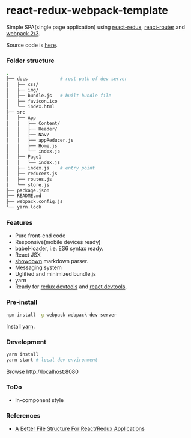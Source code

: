 # react-redux-webpack-template
Simple SPA(single page application) using [react-redux](https://github.com/reactjs/react-redux), [react-router](https://github.com/ReactTraining/react-router) and [webpack 2/3](https://webpack.js.org/).

Source code is [here](https://github.com/hankchiutw/react-redux-webpack-template).

### Folder structure
```sh
.
├── docs            # root path of dev server
│   ├── css/
│   ├── img/
│   ├── bundle.js   # built bundle file
│   ├── favicon.ico
│   └── index.html
├── src
│   ├── App
│   │   ├── Content/
│   │   ├── Header/
│   │   ├── Nav/
│   │   ├── appReducer.js
│   │   ├── Home.js
│   │   └── index.js
│   ├── Page1
│   │   └── index.js
│   ├── index.js    # entry point
│   ├── reducers.js
│   ├── routes.js
│   └── store.js
├── package.json
├── README.md
├── webpack.config.js
└── yarn.lock

```

### Features
- Pure front-end code
- Responsive(mobile devices ready)
- babel-loader, i.e. ES6 syntax ready.
- React JSX
- [showdown](https://github.com/showdownjs/showdown) markdown parser.
- Messaging system
- Uglified and minimized bundle.js
- yarn
- Ready for [redux devtools](https://github.com/gaearon/redux-devtools) and [react devtools](https://github.com/facebook/react-devtools).

### Pre-install

```sh
npm install -g webpack webpack-dev-server
```

Install [yarn](https://yarnpkg.com/en/docs/install).

### Development

```sh
yarn install
yarn start # local dev environment
```
Browse http://localhost:8080

### ToDo
- In-component style

### References
- [A Better File Structure For React/Redux Applications](http://marmelab.com/blog/2015/12/17/react-directory-structure.html)
